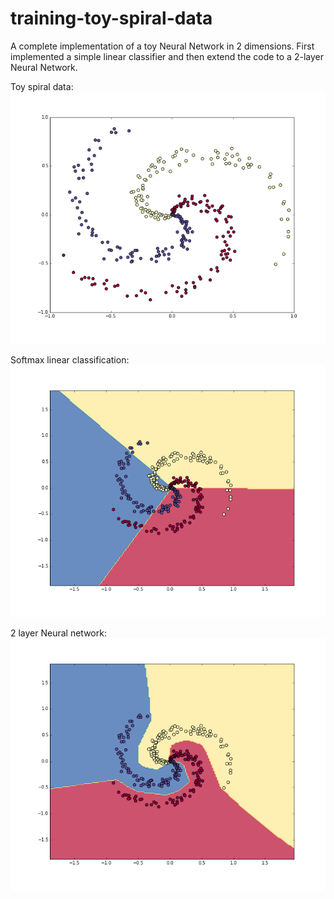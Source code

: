 # training-toy-spiral-data
A complete implementation of a toy Neural Network in 2 dimensions. First implemented a simple linear classifier and then extend the code to a 2-layer Neural Network.

Toy spiral data: 
![alt text](https://github.com/sanchitagujral98/training-toy-spiral-data/blob/master/images/data.png "data")

Softmax linear classification: 
![alt text](https://github.com/sanchitagujral98/training-toy-spiral-data/blob/master/images/softmax.png "softmax")

2 layer Neural network: 
![alt text](https://github.com/sanchitagujral98/training-toy-spiral-data/blob/master/images/neuralnet.png "neural-network")
